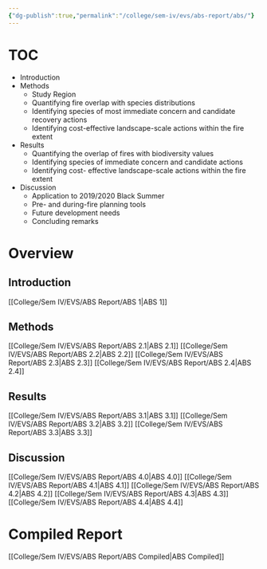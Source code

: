 ```yaml
---
{"dg-publish":true,"permalink":"/college/sem-iv/evs/abs-report/abs/"}
---
```



# TOC
- Introduction
- Methods
	- Study Region
	- Quantifying fire overlap with species distributions
	- Identifying species of most immediate concern and candidate recovery actions
	- Identifying cost-effective landscape-scale actions within the fire extent
- Results
	- Quantifying the overlap of fires with biodiversity values
	- Identifying species of immediate concern and candidate actions
	- Identifying cost- effective landscape-scale actions within the fire extent
- Discussion
	- Application to 2019/2020 Black Summer
	- Pre- and during-fire planning tools
	- Future development needs
	- Concluding remarks

# Overview

## Introduction
[[College/Sem IV/EVS/ABS Report/ABS 1\|ABS 1]]

## Methods
[[College/Sem IV/EVS/ABS Report/ABS 2.1\|ABS 2.1]]
[[College/Sem IV/EVS/ABS Report/ABS 2.2\|ABS 2.2]]
[[College/Sem IV/EVS/ABS Report/ABS 2.3\|ABS 2.3]]
[[College/Sem IV/EVS/ABS Report/ABS 2.4\|ABS 2.4]]

## Results
[[College/Sem IV/EVS/ABS Report/ABS 3.1\|ABS 3.1]]
[[College/Sem IV/EVS/ABS Report/ABS 3.2\|ABS 3.2]]
[[College/Sem IV/EVS/ABS Report/ABS 3.3\|ABS 3.3]]

## Discussion
[[College/Sem IV/EVS/ABS Report/ABS 4.0\|ABS 4.0]]
[[College/Sem IV/EVS/ABS Report/ABS 4.1\|ABS 4.1]]
[[College/Sem IV/EVS/ABS Report/ABS 4.2\|ABS 4.2]]
[[College/Sem IV/EVS/ABS Report/ABS 4.3\|ABS 4.3]]
[[College/Sem IV/EVS/ABS Report/ABS 4.4\|ABS 4.4]]


# Compiled Report

[[College/Sem IV/EVS/ABS Report/ABS Compiled\|ABS Compiled]]


